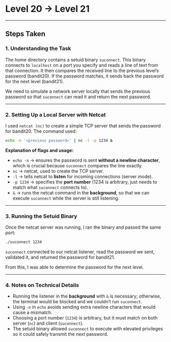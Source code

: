 # Level 20 → Level 21

---

## Steps Taken

### 1. Understanding the Task
The home directory contains a setuid binary `suconnect`. This binary connects to `localhost` on a port you specify and reads a line of text from that connection. It then compares the received line to the previous level’s password (bandit20). If the password matches, it sends back the password for the next level (bandit21).  

We need to simulate a network server locally that sends the previous password so that `suconnect` can read it and return the next password.

---

### 2. Setting Up a Local Server with Netcat
I used `netcat (nc)` to create a simple TCP server that sends the password for bandit20. The command used:

```bash
echo -n '<previous password>' | nc -l -p 1234 &
````

**Explanation of flags and usage:**

* `echo -n` → ensures the password is sent **without a newline character**, which is crucial because `suconnect` compares the line exactly.
* `nc` → netcat, used to create the TCP server.
* `-l` → tells netcat to **listen** for incoming connections (server mode).
* `-p 1234` → specifies the **port number** (1234 is arbitrary, just needs to match what `suconnect` connects to).
* `&` → runs the netcat command in the **background**, so that we can execute `suconnect` while the server is still listening.

---

### 3. Running the Setuid Binary

Once the netcat server was running, I ran the binary and passed the same port:

```bash
./suconnect 1234
```

`suconnect` connected to our netcat listener, read the password we sent, validated it, and returned the password for bandit21.

From this, I was able to determine the password for the next level.

---

### 4. Notes on Technical Details

* Running the listener in the **background** with `&` is necessary; otherwise, the terminal would be blocked and we couldn’t run `suconnect`.
* Using `-n` in `echo` avoids sending extra newline characters that would cause a mismatch.
* Choosing a port number (`1234`) is arbitrary, but it must match on both server (`nc`) and client (`suconnect`).
* The setuid binary allowed `suconnect` to execute with elevated privileges so it could safely transmit the next password.

